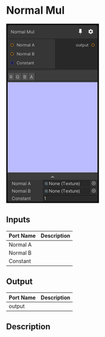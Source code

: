 # Normal Mul
![Mixture.NormalMul](../../images/Mixture.NormalMul.png)
## Inputs
Port Name | Description
--- | ---
Normal A | 
Normal B | 
Constant | 

## Output
Port Name | Description
--- | ---
output | 

## Description

